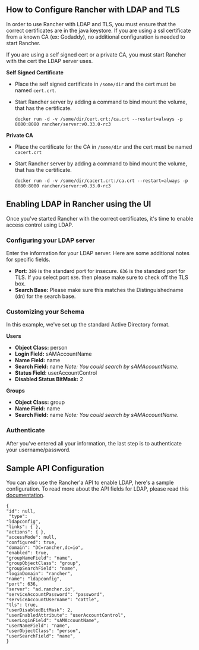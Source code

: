 ## How to Configure Rancher with LDAP and TLS

In order to use Rancher with LDAP and TLS, you must ensure that the correct certificates are in the java keystore. If you are using a ssl certificate from a known CA (ex: Godaddy), no additional configuration is needed to start Rancher. 

If you are using a self signed cert or a private CA, you must start Rancher with the cert the LDAP server uses.

**Self Signed Certificate**
 
* Place the self signed certificate in ```/some/dir``` and the cert must be named ```cert.crt```.
* Start Rancher server by adding a command to bind mount the volume, that has the certificate.

  ```docker run -d -v /some/dir/cert.crt:/ca.crt --restart=always -p 8080:8080 rancher/server:v0.33.0-rc3```

**Private CA**
* Place the certificate for the CA in ```/some/dir``` and the cert must be named ```cacert.crt```
* Start Rancher server by adding a command to bind mount the volume, that has the certificate.

     ```docker run -d -v /some/dir/cacert.crt:/ca.crt --restart=always -p 8080:8080 rancher/server:v0.33.0-rc3```

## Enabling LDAP in Rancher using the UI

Once you've started Rancher with the correct certificates, it's time to enable access control using LDAP. 

### Configuring your LDAP server

Enter the information for your LDAP server. Here are some additional notes for specific fields.

* **Port**: `389` is the standard port for insecure. `636` is the standard port for TLS. If you select port `636`. then please make sure to check off the TLS box.
* **Search Base:** Please make sure this matches the Distinguishedname (dn) for the search base.


### Customizing your Schema

In this example, we've set up the standard Active Directory format.

**Users**
* **Object Class:** person
* **Login Field:** sAMAccountName
* **Name Field:** name
* **Search Field:** name   _Note: You could search by sAMAccountName._
* **Status Field**: userAccountControl
* **Disabled Status BitMask:** 2

**Groups**
* **Object Class:** group
* **Name Field:** name
* **Search Field:** name _Note: You could search by sAMAccountName._

### Authenticate

After you've entered all your information, the last step is to authenticate your username/password. 

## Sample API Configuration

You can also use the Rancher'a API to enable LDAP, here's a sample configuration. To read more about the API fields for LDAP, please read this [documentation](https://github.com/rancher/rancher/wiki/Ldap-Auth-Configuration).

```
{
"id": null,
 "type":
"ldapconfig",
"links": { },
"actions": { },
"accessMode": null,
"configured": true,
"domain": "DC=rancher,dc=io",
"enabled": true,
"groupNameField": "name",
"groupObjectClass": "group",
"groupSearchField": "name",
"loginDomain": "rancher",
"name": "ldapconfig",
"port": 636,
"server": "ad.rancher.io",
"serviceAccountPassword": "password",
"serviceAccountUsername": "cattle",
"tls": true,
"userDisabledBitMask": 2,
"userEnabledAttribute": "userAccountControl",
"userLoginField": "sAMAccountName",
"userNameField": "name",
"userObjectClass": "person",
"userSearchField": "name",
}
```